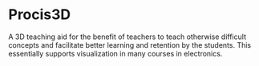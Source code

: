 # Procis3D

A 3D teaching aid for the benefit of teachers to teach otherwise difficult concepts and facilitate better learning and retention by the students. This essentially supports visualization in many courses in electronics.